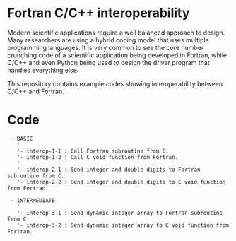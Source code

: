 # Fortran C/C++ interoperability

Modern scientific applications require a well balanced approach to design. Many researchers are using a hybrid coding model that uses multiple programming languages. It is very common to see the core number crunching code of a scientific application being developed in Fortran, while C/C++ and even Python being used to design the driver program that handles everything else.

This repository contains example codes showing interoperability between C/C++ and Fortran.

# Code

```
 - BASIC
   '
   '- interop-1-1 : Call Fortran subroutine from C.
   '- interop-1-2 : Call C void function from Fortran.
   '
   '- interop-2-1 : Send integer and double digits to Fortran subroutine from C.
   '- interop-2-2 : Send integer and double digits to C void function from Fortran.

 - INTERMEDIATE
   '
   '- interop-3-1 : Send dynamic integer array to Fortran subroutine from C.
   '- interop-3-2 : Send dynamic integer array to C void function from Fortran.
```



